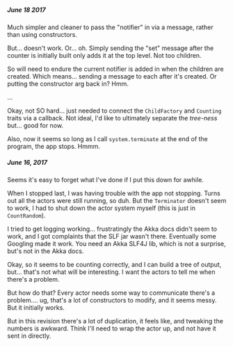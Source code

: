 
##### June 18 2017

Much simpler and cleaner to pass the "notifier" in via a message, rather than using constructors.

But... doesn't work.  Or... oh. Simply sending the "set" message after the counter is initially built only adds it at the top level.  Not too children.

So will need to endure the current notifier is added in when the children are created. Which means... sending a message to each after it's created. Or putting the constructor arg back in?  Hmm.

...

Okay, not SO hard... just needed to connect the `ChildFactory` and `Counting` traits via a callback. Not ideal, I'd like to ultimately separate the *tree-ness* but... good for now.

Also, now it seems so long as I call `system.terminate` at the end of the program, the app stops. Hmmm.


##### June 16, 2017

Seems it's easy to forget what I've done if I put this down for awhile.

When I stopped last, I was having trouble with the app not stopping.  Turns out all the actors were still running, so duh.  But the `Terminator` doesn't seem to work, I had to shut down the actor system myself (this is just in `CountRandom`).

I tried to get logging working... frustratingly the Akka docs didn't seem to work, and I got complaints that the SLF jar wasn't there.  Eventually some Googling made it work. You need an Akka SLF4J lib, which is not a surprise, but's not in the Akka docs.

Okay, so it seems to be counting correctly, and I can build a tree of output, but... that's not what will be interesting.  I want the actors to tell me when there's a problem.

But how do that?  Every actor needs some way to communicate there's a problem.... ug, that's a lot of constructors to modify, and it seems messy. But it initially works.

But in this revision there's a lot of duplication, it feels like, and tweaking the numbers is awkward. Think I'll need to wrap the actor up, and not have it sent in directly.
